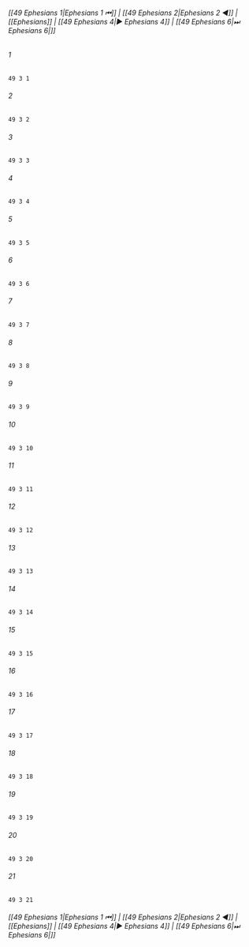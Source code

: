 
###### [[49 Ephesians 1|Ephesians 1 ⏮]] | [[49 Ephesians 2|Ephesians 2 ◀]] | [[Ephesians]] | [[49 Ephesians 4|▶ Ephesians 4]] | [[49 Ephesians 6|⏭ Ephesians 6|]]

###### 1
``` verse
49 3 1 
```
###### 2
``` verse
49 3 2 
```
###### 3
``` verse
49 3 3 
```
###### 4
``` verse
49 3 4 
```
###### 5
``` verse
49 3 5 
```
###### 6
``` verse
49 3 6 
```
###### 7
``` verse
49 3 7 
```
###### 8
``` verse
49 3 8 
```
###### 9
``` verse
49 3 9 
```
###### 10
``` verse
49 3 10 
```
###### 11
``` verse
49 3 11 
```
###### 12
``` verse
49 3 12 
```
###### 13
``` verse
49 3 13 
```
###### 14
``` verse
49 3 14 
```
###### 15
``` verse
49 3 15 
```
###### 16
``` verse
49 3 16 
```
###### 17
``` verse
49 3 17 
```
###### 18
``` verse
49 3 18 
```
###### 19
``` verse
49 3 19 
```
###### 20
``` verse
49 3 20 
```
###### 21
``` verse
49 3 21 
```

###### [[49 Ephesians 1|Ephesians 1 ⏮]] | [[49 Ephesians 2|Ephesians 2 ◀]] | [[Ephesians]] | [[49 Ephesians 4|▶ Ephesians 4]] | [[49 Ephesians 6|⏭ Ephesians 6|]]


